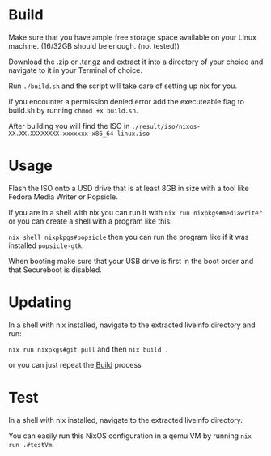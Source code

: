 # Build

Make sure that you have ample free storage space available on your Linux machine. (16/32GB should be enough. (not tested))

Download the .zip or .tar.gz and extract it into a directory of your choice and navigate to it in your Terminal of choice.

Run `./build.sh` and the script will take care of setting up nix for you.

If you encounter a permission denied error add the executeable flag to build.sh by running `chmod +x build.sh`.

After building you will find the ISO in `./result/iso/nixos-XX.XX.XXXXXXXX.xxxxxxx-x86_64-linux.iso`

# Usage

Flash the ISO onto a USD drive that is at least 8GB in size with a tool like Fedora Media Writer or Popsicle.

If you are in a shell with nix you can run it with `nix run nixpkgs#mediawriter` or you can create a shell with a program like this:

`nix shell nixpkpgs#popsicle` then you can run the program like if it was installed `popsicle-gtk`.

When booting make sure that your USB drive is first in the boot order and that Secureboot is disabled.

# Updating

In a shell with nix installed, navigate to the extracted liveinfo directory and run:

`nix run nixpkgs#git pull` and then `nix build .`

or you can just repeat the [Build](#Build) process

# Test

In a shell with nix installed, navigate to the extracted liveinfo directory.

You can easily run this NixOS configuration in a qemu VM by running `nix run .#testVm`.

